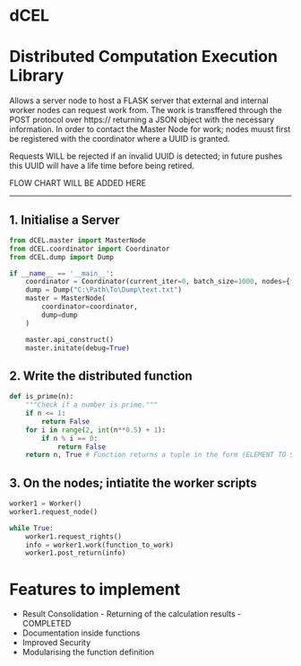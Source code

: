 # dCEL

# Distributed Computation Execution Library


Allows a server node to host a FLASK server that external and internal worker nodes can request work from. The work is transffered through the POST protocol over https:// returning a JSON object with the necessary information. In order to contact the Master Node for work; nodes muust first be registered with the coordinator where a UUID is granted. 

Requests WILL be rejected if an invalid UUID is detected; in future pushes this UUID will have a life time before being retired. 


FLOW CHART WILL BE ADDED HERE

----------


## 1. Initialise a Server

```python
from dCEL.master import MasterNode
from dCEL.coordinator import Coordinator
from dCEL.dump import Dump

if __name__ == '__main__':
    coordinator = Coordinator(current_iter=0, batch_size=1000, nodes={*()})
    dump = Dump("C:\Path\To\Dump\text.txt")
    master = MasterNode(
        coordinator=coordinator,
        dump=dump
    )

    master.api_construct()
    master.initate(debug=True)
```

## 2. Write the distributed function

```python
def is_prime(n):
    """Check if a number is prime."""
    if n <= 1:
        return False
    for i in range(2, int(n**0.5) + 1):
        if n % i == 0:
            return False
    return n, True # Function returns a tuple in the form (ELEMENT TO STORE: any, STORE: boolean)
```

## 3. On the nodes; intiatite the worker scripts

```py
worker1 = Worker()
worker1.request_node()

while True:
    worker1.request_rights()
    info = worker1.work(function_to_work)
    worker1.post_return(info)
```

# Features to implement
* Result Consolidation - Returning of the calculation results - COMPLETED
* Documentation inside functions
* Improved Security
* Modularising the function definition
